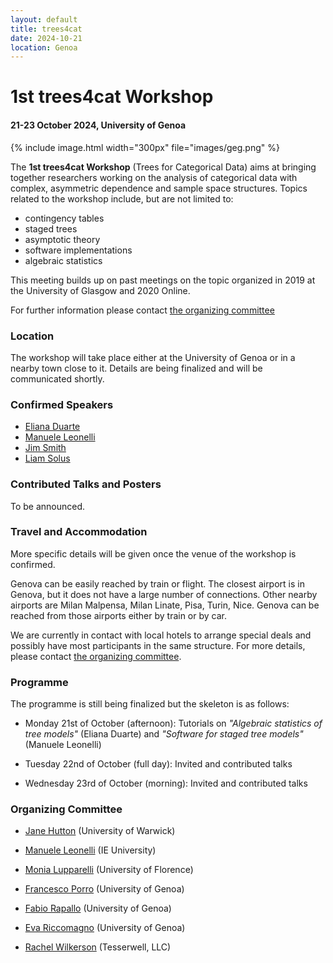 ```yaml
---
layout: default
title: trees4cat 
date: 2024-10-21
location: Genoa
---
```



# 1st trees4cat Workshop

#### 21-23 October 2024, University of Genoa

{% include image.html width="300px" file="images/geg.png" %}

The **1st trees4cat Workshop** (Trees for Categorical Data) aims at bringing together researchers working on the analysis of categorical data with complex, asymmetric dependence and sample space structures. Topics related to the workshop include, but are not limited to:

 - contingency tables
 - staged trees
 - asymptotic theory 
 - software implementations
 - algebraic statistics

This meeting builds up on past meetings on the topic organized in 2019 at the University of Glasgow and 2020 Online.
 
For further information please contact [the organizing committee](mailto:manuele.leonelli@ie.edu)

### Location
The workshop will take place either at the University of Genoa or in a nearby town close to it. Details are being finalized and will be communicated shortly.

### Confirmed Speakers
 - [Eliana Duarte](https://emduart2.github.io)
 - [Manuele Leonelli](https://manueleleonelli.github.io)
 - [Jim Smith](https://warwick.ac.uk/fac/sci/statistics/staff/academic-research/smith/)
 - [Liam Solus](https://people.kth.se/~solus)

### Contributed Talks and Posters
To be announced.

### Travel and Accommodation 
More specific details will be given once the venue of the workshop is confirmed. 

Genova can be easily reached by train or flight. The closest airport is in Genova, but it does not have a large number of connections. Other nearby airports are Milan Malpensa, Milan Linate, Pisa, Turin, Nice. Genova can be reached from those airports either by train or by car.

We are currently in contact with local hotels to arrange special deals and possibly have most participants in the same structure. For more details, please contact [the organizing committee](mailto:manuele.leonelli@ie.edu).

### Programme 

The programme is still being finalized but the skeleton is as follows:

 - Monday 21st of October (afternoon): Tutorials on *"Algebraic statistics of tree models"* (Eliana Duarte) and *"Software for staged tree models"* (Manuele Leonelli)

 -  Tuesday 22nd of October (full day): Invited and contributed talks

 -  Wednesday 23rd of October (morning): Invited and contributed talks

### Organizing Committee

 - [Jane Hutton](https://warwick.ac.uk/fac/sci/statistics/staff/academic-research/hutton/) (University of Warwick)

 - [Manuele Leonelli](https://manueleleonelli.github.io) (IE University)
 
 - [Monia Lupparelli](https://scholar.google.com/citations?user=acIiN2EAAAAJ&hl=it) (University of Florence)
 
 - [Francesco Porro](https://rubrica.unige.it/personale/UkJAU1lp) (University of Genoa)
 
 - [Fabio Rapallo](https://rubrica.unige.it/personale/UkNHX1lh) (University of Genoa)
 
 - [Eva Riccomagno](https://www.dima.unige.it/~riccomag/) (University of Genoa)
 
 - [Rachel Wilkerson](http://www.rlwilkerson.com/about/) (Tesserwell, LLC)
 

